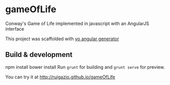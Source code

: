 # gameOfLife
Conway's Game of Life implemented in javascript with an AngularJS interface

This project was scaffolded with [yo angular generator](https://github.com/yeoman/generator-angular)

## Build & development

npm install
bower install
Run `grunt` for building and `grunt serve` for preview.

You can try it at http://ruigazio.github.io/gameOfLife
